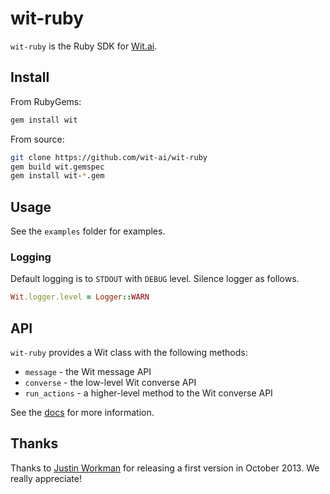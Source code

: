 # wit-ruby

`wit-ruby` is the Ruby SDK for [Wit.ai](http://wit.ai).

## Install

From RubyGems:
```bash
gem install wit
```

From source:
```bash
git clone https://github.com/wit-ai/wit-ruby
gem build wit.gemspec
gem install wit-*.gem
```

## Usage

See the `examples` folder for examples.

### Logging

Default logging is to `STDOUT` with `DEBUG` level. Silence logger as follows.

```ruby
Wit.logger.level = Logger::WARN
```

## API

`wit-ruby` provides a Wit class with the following methods:
* `message` - the Wit message API
* `converse` - the low-level Wit converse API
* `run_actions` - a higher-level method to the Wit converse API

See the [docs](https://wit.ai/docs) for more information.

## Thanks

Thanks to [Justin Workman](http://github.com/xtagon) for releasing a first version in October 2013. We really appreciate!

